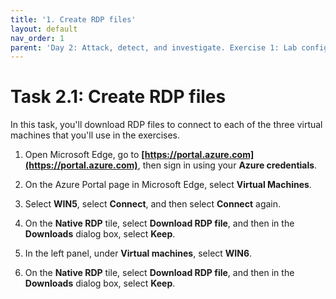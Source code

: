 ```yaml
---
title: '1. Create RDP files'
layout: default
nav_order: 1
parent: 'Day 2: Attack, detect, and investigate. Exercise 1: Lab configuration'
---
```


# Task 2.1: Create RDP files

In this task, you'll download RDP files to connect to each of the three virtual machines that you'll use in the exercises.

1. Open Microsoft Edge, go to **[https://portal.azure.com](https://portal.azure.com)**, then sign in using your **Azure credentials**.

1. On the Azure Portal page in Microsoft Edge, select **Virtual Machines**.

1. Select **WIN5**, select **Connect**, and then select **Connect** again.

1. On the **Native RDP** tile, select **Download RDP file**, and then in the **Downloads** dialog box, select **Keep**.

1. In the left panel, under **Virtual machines**, select **WIN6**.

1. On the **Native RDP** tile, select **Download RDP file**, and then in the **Downloads** dialog box, select **Keep**.
